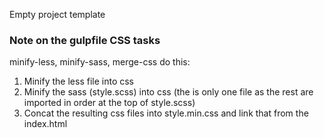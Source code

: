 Empty project template

### Note on the gulpfile CSS tasks
minify-less, minify-sass, merge-css do this:
1. Minify the less file into css
2. Minify the sass (style.scss) into css (the is only one file as the rest are imported in order at the top of style.scss)
3. Concat the resulting css files into style.min.css and link that from the index.html

